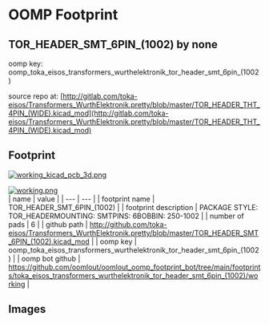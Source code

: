 # OOMP Footprint  
## TOR_HEADER_SMT_6PIN_(1002)  by none  
  
oomp key: oomp_toka_eisos_transformers_wurthelektronik_tor_header_smt_6pin_(1002)  
  
source repo at: [http://gitlab.com/toka-eisos/Transformers_WurthElektronik.pretty/blob/master/TOR_HEADER_THT_4PIN_(WIDE).kicad_mod](http://gitlab.com/toka-eisos/Transformers_WurthElektronik.pretty/blob/master/TOR_HEADER_THT_4PIN_(WIDE).kicad_mod)  
## Footprint  
  
[![working_kicad_pcb_3d.png](working_kicad_pcb_3d_600.png)](working_kicad_pcb_3d.png)  
  
[![working.png](working_600.png)](working.png)  
| name | value | 
| --- | --- | 
| footprint name | TOR_HEADER_SMT_6PIN_(1002) | 
| footprint description | PACKAGE STYLE: TOR_HEADERMOUNTING: SMTPINS: 6BOBBIN: 250-1002 | 
| number of pads | 6 | 
| github path | http://github.com/toka-eisos/Transformers_WurthElektronik.pretty/blob/master/TOR_HEADER_SMT_6PIN_(1002).kicad_mod | 
| oomp key | oomp_toka_eisos_transformers_wurthelektronik_tor_header_smt_6pin_(1002) | 
| oomp bot github | https://github.com/oomlout/oomlout_oomp_footprint_bot/tree/main/footprints/toka_eisos_transformers_wurthelektronik_tor_header_smt_6pin_(1002)/working | 
## Images  
